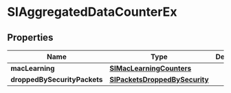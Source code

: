 # SIAggregatedDataCounterEx

## Properties
Name | Type | Description | Notes
------------ | ------------- | ------------- | -------------
**macLearning** | [**SIMacLearningCounters**](SIMacLearningCounters.md) |  |  [optional]
**droppedBySecurityPackets** | [**SIPacketsDroppedBySecurity**](SIPacketsDroppedBySecurity.md) |  |  [optional]
